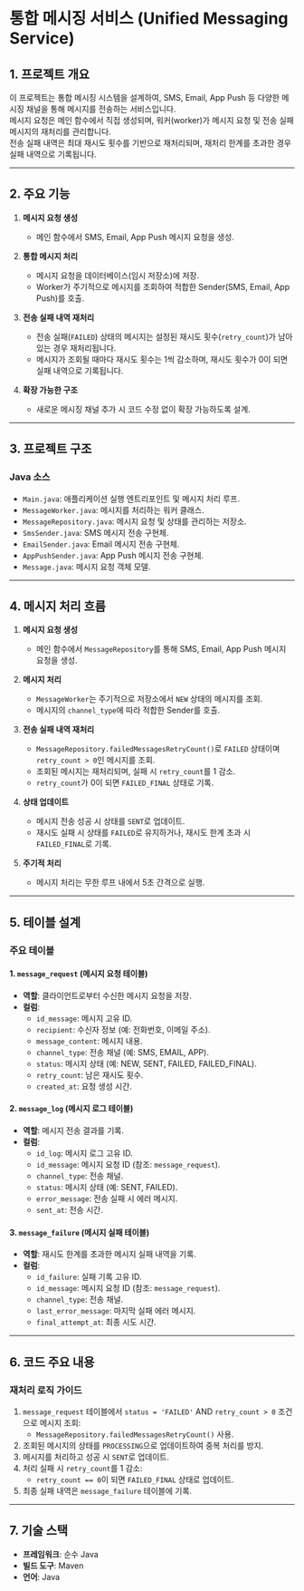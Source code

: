 # 통합 메시징 서비스 (Unified Messaging Service)

## 1. 프로젝트 개요
이 프로젝트는 통합 메시징 시스템을 설계하여, SMS, Email, App Push 등 다양한 메시징 채널을 통해 메시지를 전송하는 서비스입니다.  
메시지 요청은 메인 함수에서 직접 생성되며, 워커(worker)가 메시지 요청 및 전송 실패 메시지의 재처리를 관리합니다.  
전송 실패 내역은 최대 재시도 횟수를 기반으로 재처리되며, 재처리 한계를 초과한 경우 실패 내역으로 기록됩니다.

---

## 2. 주요 기능
1. **메시지 요청 생성**
   - 메인 함수에서 SMS, Email, App Push 메시지 요청을 생성.

2. **통합 메시지 처리**
   - 메시지 요청을 데이터베이스(임시 저장소)에 저장.
   - Worker가 주기적으로 메시지를 조회하여 적합한 Sender(SMS, Email, App Push)를 호출.

3. **전송 실패 내역 재처리**
   - 전송 실패(`FAILED`) 상태의 메시지는 설정된 재시도 횟수(`retry_count`)가 남아 있는 경우 재처리됩니다.
   - 메시지가 조회될 때마다 재시도 횟수는 1씩 감소하며, 재시도 횟수가 0이 되면 실패 내역으로 기록됩니다.

4. **확장 가능한 구조**
   - 새로운 메시징 채널 추가 시 코드 수정 없이 확장 가능하도록 설계.

---

## 3. 프로젝트 구조

### Java 소스
- `Main.java`: 애플리케이션 실행 엔트리포인트 및 메시지 처리 루프.
- `MessageWorker.java`: 메시지를 처리하는 워커 클래스.
- `MessageRepository.java`: 메시지 요청 및 상태를 관리하는 저장소.
- `SmsSender.java`: SMS 메시지 전송 구현체.
- `EmailSender.java`: Email 메시지 전송 구현체.
- `AppPushSender.java`: App Push 메시지 전송 구현체.
- `Message.java`: 메시지 요청 객체 모델.

---

## 4. 메시지 처리 흐름

1. **메시지 요청 생성**
   - 메인 함수에서 `MessageRepository`를 통해 SMS, Email, App Push 메시지 요청을 생성.

2. **메시지 처리**
   - `MessageWorker`는 주기적으로 저장소에서 `NEW` 상태의 메시지를 조회.
   - 메시지의 `channel_type`에 따라 적합한 Sender를 호출.

3. **전송 실패 내역 재처리**
   - `MessageRepository.failedMessagesRetryCount()`로 `FAILED` 상태이며 `retry_count > 0`인 메시지를 조회.
   - 조회된 메시지는 재처리되며, 실패 시 `retry_count`를 1 감소.
   - `retry_count`가 0이 되면 `FAILED_FINAL` 상태로 기록.

4. **상태 업데이트**
   - 메시지 전송 성공 시 상태를 `SENT`로 업데이트.
   - 재시도 실패 시 상태를 `FAILED`로 유지하거나, 재시도 한계 초과 시 `FAILED_FINAL`로 기록.

5. **주기적 처리**
   - 메시지 처리는 무한 루프 내에서 5초 간격으로 실행.

---

## 5. 테이블 설계

### 주요 테이블

#### 1. `message_request` (메시지 요청 테이블)
- **역할**: 클라이언트로부터 수신한 메시지 요청을 저장.
- **컬럼**:
  - `id_message`: 메시지 고유 ID.
  - `recipient`: 수신자 정보 (예: 전화번호, 이메일 주소).
  - `message_content`: 메시지 내용.
  - `channel_type`: 전송 채널 (예: SMS, EMAIL, APP).
  - `status`: 메시지 상태 (예: NEW, SENT, FAILED, FAILED_FINAL).
  - `retry_count`: 남은 재시도 횟수.
  - `created_at`: 요청 생성 시간.

#### 2. `message_log` (메시지 로그 테이블)
- **역할**: 메시지 전송 결과를 기록.
- **컬럼**:
  - `id_log`: 메시지 로그 고유 ID.
  - `id_message`: 메시지 요청 ID (참조: `message_request`).
  - `channel_type`: 전송 채널.
  - `status`: 메시지 상태 (예: SENT, FAILED).
  - `error_message`: 전송 실패 시 에러 메시지.
  - `sent_at`: 전송 시간.

#### 3. `message_failure` (메시지 실패 테이블)
- **역할**: 재시도 한계를 초과한 메시지 실패 내역을 기록.
- **컬럼**:
  - `id_failure`: 실패 기록 고유 ID.
  - `id_message`: 메시지 요청 ID (참조: `message_request`).
  - `channel_type`: 전송 채널.
  - `last_error_message`: 마지막 실패 에러 메시지.
  - `final_attempt_at`: 최종 시도 시간.

---

## 6. 코드 주요 내용

### 재처리 로직 가이드
1. `message_request` 테이블에서 `status = 'FAILED'` AND `retry_count > 0` 조건으로 메시지 조회:
   - `MessageRepository.failedMessagesRetryCount()` 사용.
2. 조회된 메시지의 상태를 `PROCESSING`으로 업데이트하여 중복 처리를 방지.
3. 메시지를 처리하고 성공 시 `SENT`로 업데이트.
4. 처리 실패 시 `retry_count`를 1 감소:
   - `retry_count == 0`이 되면 `FAILED_FINAL` 상태로 업데이트.
5. 최종 실패 내역은 `message_failure` 테이블에 기록.

---

## 7. 기술 스택
- **프레임워크**: 순수 Java  
- **빌드 도구**: Maven  
- **언어**: Java  
